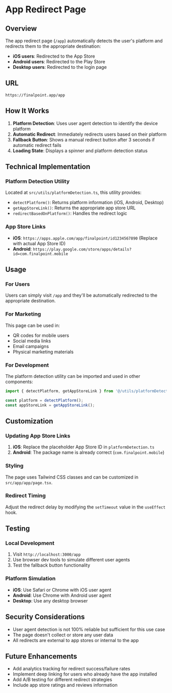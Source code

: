 # App Redirect Page

## Overview

The app redirect page (`/app`) automatically detects the user's platform and redirects them to the appropriate destination:

- **iOS users**: Redirected to the App Store
- **Android users**: Redirected to the Play Store  
- **Desktop users**: Redirected to the login page

## URL

```
https://finalpoint.app/app
```

## How It Works

1. **Platform Detection**: Uses user agent detection to identify the device platform
2. **Automatic Redirect**: Immediately redirects users based on their platform
3. **Fallback Button**: Shows a manual redirect button after 3 seconds if automatic redirect fails
4. **Loading State**: Displays a spinner and platform detection status

## Technical Implementation

### Platform Detection Utility

Located at `src/utils/platformDetection.ts`, this utility provides:

- `detectPlatform()`: Returns platform information (iOS, Android, Desktop)
- `getAppStoreLink()`: Returns the appropriate app store URL
- `redirectBasedOnPlatform()`: Handles the redirect logic

### App Store Links

- **iOS**: `https://apps.apple.com/app/finalpoint/id1234567890` (Replace with actual App Store ID)
- **Android**: `https://play.google.com/store/apps/details?id=com.finalpoint.mobile`

## Usage

### For Users

Users can simply visit `/app` and they'll be automatically redirected to the appropriate destination.

### For Marketing

This page can be used in:

- QR codes for mobile users
- Social media links
- Email campaigns
- Physical marketing materials

### For Development

The platform detection utility can be imported and used in other components:

```typescript
import { detectPlatform, getAppStoreLink } from '@/utils/platformDetection';

const platform = detectPlatform();
const appStoreLink = getAppStoreLink();
```

## Customization

### Updating App Store Links

1. **iOS**: Replace the placeholder App Store ID in `platformDetection.ts`
2. **Android**: The package name is already correct (`com.finalpoint.mobile`)

### Styling

The page uses Tailwind CSS classes and can be customized in `src/app/app/page.tsx`.

### Redirect Timing

Adjust the redirect delay by modifying the `setTimeout` value in the `useEffect` hook.

## Testing

### Local Development

1. Visit `http://localhost:3000/app`
2. Use browser dev tools to simulate different user agents
3. Test the fallback button functionality

### Platform Simulation

- **iOS**: Use Safari or Chrome with iOS user agent
- **Android**: Use Chrome with Android user agent
- **Desktop**: Use any desktop browser

## Security Considerations

- User agent detection is not 100% reliable but sufficient for this use case
- The page doesn't collect or store any user data
- All redirects are external to app stores or internal to the app

## Future Enhancements

- Add analytics tracking for redirect success/failure rates
- Implement deep linking for users who already have the app installed
- Add A/B testing for different redirect strategies
- Include app store ratings and reviews information
